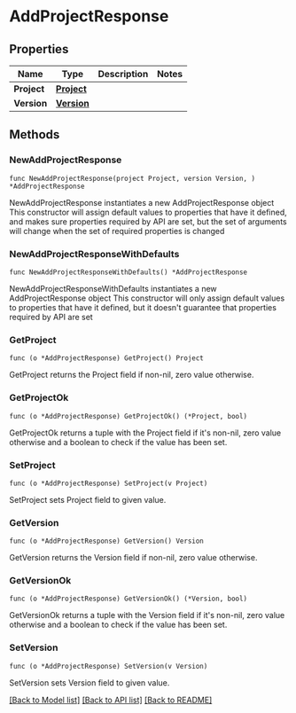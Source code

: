 # AddProjectResponse

## Properties

Name | Type | Description | Notes
------------ | ------------- | ------------- | -------------
**Project** | [**Project**](Project.md) |  | 
**Version** | [**Version**](Version.md) |  | 

## Methods

### NewAddProjectResponse

`func NewAddProjectResponse(project Project, version Version, ) *AddProjectResponse`

NewAddProjectResponse instantiates a new AddProjectResponse object
This constructor will assign default values to properties that have it defined,
and makes sure properties required by API are set, but the set of arguments
will change when the set of required properties is changed

### NewAddProjectResponseWithDefaults

`func NewAddProjectResponseWithDefaults() *AddProjectResponse`

NewAddProjectResponseWithDefaults instantiates a new AddProjectResponse object
This constructor will only assign default values to properties that have it defined,
but it doesn't guarantee that properties required by API are set

### GetProject

`func (o *AddProjectResponse) GetProject() Project`

GetProject returns the Project field if non-nil, zero value otherwise.

### GetProjectOk

`func (o *AddProjectResponse) GetProjectOk() (*Project, bool)`

GetProjectOk returns a tuple with the Project field if it's non-nil, zero value otherwise
and a boolean to check if the value has been set.

### SetProject

`func (o *AddProjectResponse) SetProject(v Project)`

SetProject sets Project field to given value.


### GetVersion

`func (o *AddProjectResponse) GetVersion() Version`

GetVersion returns the Version field if non-nil, zero value otherwise.

### GetVersionOk

`func (o *AddProjectResponse) GetVersionOk() (*Version, bool)`

GetVersionOk returns a tuple with the Version field if it's non-nil, zero value otherwise
and a boolean to check if the value has been set.

### SetVersion

`func (o *AddProjectResponse) SetVersion(v Version)`

SetVersion sets Version field to given value.



[[Back to Model list]](../README.md#documentation-for-models) [[Back to API list]](../README.md#documentation-for-api-endpoints) [[Back to README]](../README.md)


